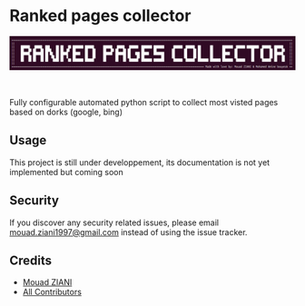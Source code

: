 # Ranked pages collector

<p align="center">
  <img src="art/logo.png" alt="logo" />
</p>
<br>

Fully configurable automated python script to collect most visted pages based on dorks (google, bing)

## Usage

This project is still under developpement, its documentation is not yet implemented but coming soon


## Security

If you discover any security related issues, please email mouad.ziani1997@gmail.com instead of using the issue tracker.

## Credits

- [Mouad ZIANI](https://github.com/mouadziani)
- [All Contributors](../../contributors)
